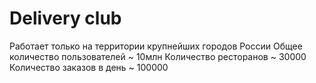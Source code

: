 # Delivery club
Работает только на территории крупнейших городов России
Общее количество пользователей ~ 10млн
Количество ресторанов ~ 30000
Количество заказов в день ~ 100000

